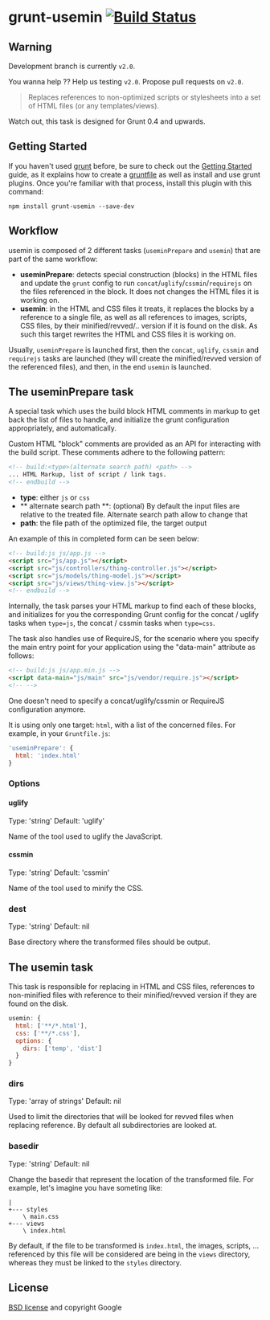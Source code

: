 # grunt-usemin [![Build Status](https://secure.travis-ci.org/yeoman/grunt-usemin.png?branch=master)](http://travis-ci.org/yeoman/grunt-usemin)

## Warning

Development branch is currently `v2.0`.

You wanna help ?? Help us testing `v2.0`. Propose pull requests on `v2.0`.

> Replaces references to non-optimized scripts or stylesheets into a set of HTML files (or any templates/views).

Watch out, this task is designed for Grunt 0.4 and upwards.

## Getting Started
If you haven't used [grunt][] before, be sure to check out the [Getting Started][] guide, as it explains how to create a [gruntfile][Getting Started] as well as install and use grunt plugins. Once you're familiar with that process, install this plugin with this command:

```shell
npm install grunt-usemin --save-dev
```

[grunt]: http://gruntjs.com/
[Getting Started]: https://github.com/gruntjs/grunt/blob/devel/docs/getting_started.md

## Workflow

usemin is composed of 2 different tasks (`useminPrepare` and `usemin`) that are part of the same workflow:

- **useminPrepare**: detects special construction (blocks) in the HTML files and update the `grunt` config to run `concat`/`uglify`/`cssmin`/`requirejs` on the files referenced in the block. It does not changes the HTML files it is working on.
- **usemin**: in the HTML and CSS files it treats, it replaces the blocks by a reference to a single file, as well as all references to images, scripts, CSS files, by their minified/revved/.. version if it is found on the disk. As such this target rewrites the HTML and CSS files it is working on.

Usually, `useminPrepare` is launched first, then the `concat`, `uglify`, `cssmin` and `requirejs` tasks are launched (they will create the minified/revved version of the referenced files), and then, in the end `usemin` is launched.

## The useminPrepare task

A special task which uses the build block HTML comments in markup to get back the list of files to handle, and initialize the grunt configuration appropriately, and automatically.

Custom HTML "block" comments are provided as an API for interacting with the build script. These comments adhere to the following pattern:

```html
<!-- build:<type>(alternate search path) <path> -->
... HTML Markup, list of script / link tags.
<!-- endbuild -->
```

- **type**: either `js` or `css`
- ** alternate search path **: (optional) By default the input files are relative to the treated file. Alternate search path allow to change that
- **path**: the file path of the optimized file, the target output

An example of this in completed form can be seen below:

```html
<!-- build:js js/app.js -->
<script src="js/app.js"></script>
<script src="js/controllers/thing-controller.js"></script>
<script src="js/models/thing-model.js"></script>
<script src="js/views/thing-view.js"></script>
<!-- endbuild -->
```

Internally, the task parses your HTML markup to find each of these blocks, and initializes for you the corresponding Grunt config for the concat / uglify tasks when `type=js`, the concat / cssmin tasks when `type=css`.

The task also handles use of RequireJS, for the scenario where you specify the main entry point for your application using the "data-main" attribute as follows:

```html
<!-- build:js js/app.min.js -->
<script data-main="js/main" src="js/vendor/require.js"></script>
<!-- -->
```

One doesn't need to specify a concat/uglify/cssmin or RequireJS configuration anymore.

It is using only one target: `html`, with a list of the concerned files. For example, in your `Gruntfile.js`:

```js
'useminPrepare': {
  html: 'index.html'
}
```

### Options

#### uglify
Type: 'string'
Default: 'uglify'

Name of the tool used to uglify the JavaScript.

#### cssmin
Type: 'string'
Default: 'cssmin'

Name of the tool used to minify the CSS.

### dest
Type: 'string'
Default: nil

Base directory where the transformed files should be output.

## The usemin task

This task is responsible for replacing in HTML and CSS files, references to non-minified files with reference to their minified/revved version if they are found on the disk.

```js
usemin: {
  html: ['**/*.html'],
  css: ['**/*.css'],
  options: {
    dirs: ['temp', 'dist']
  }
}
```
### dirs
Type: 'array of strings'
Default: nil

Used to limit the directories that will be looked for revved files when replacing reference. By default all subdirectories are looked at.

### basedir
Type: 'string'
Default: nil

Change the basedir that represent the location of the transformed file. For example, let's imagine you have someting like:

```
|
+--- styles
    \ main.css
+--- views
    \ index.html
```

By default, if the file to be transformed is `index.html`, the images, scripts, ... referenced by this file will be considered are being in the `views` directory, whereas they must be linked to the `styles` directory.

## License

[BSD license](http://opensource.org/licenses/bsd-license.php) and copyright Google
